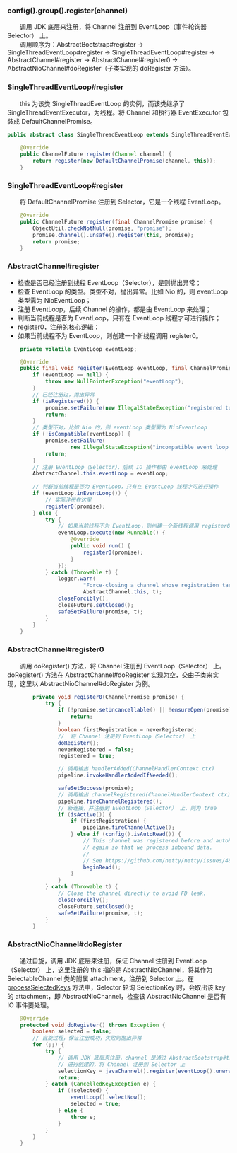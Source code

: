 ### config().group().register(channel)
　　调用 JDK 底层来注册，将 Channel 注册到 EventLoop（事件轮询器 Selector） 上。<br />
　　调用顺序为：AbstractBootstrap#register -> SingleThreadEventLoop#register -> SingleThreadEventLoop#register -> AbstractChannel#register -> AbstractChannel#register0 -> AbstractNioChannel#doRegister（子类实现的 doRegister 方法）。

### SingleThreadEventLoop#register
　　this 为该类 SingleThreadEventLoop 的实例，而该类继承了 SingleThreadEventExecutor，为线程。将 Channel 和执行器 EventExecutor 包装成 DefaultChannelPromise。

```java
public abstract class SingleThreadEventLoop extends SingleThreadEventExecutor implements EventLoop {
    
    @Override
    public ChannelFuture register(Channel channel) {
        return register(new DefaultChannelPromise(channel, this));
    }
```

### SingleThreadEventLoop#register
　　将 DefaultChannelPromise 注册到 Selector，它是一个线程 EventLoop。

```java
    @Override
    public ChannelFuture register(final ChannelPromise promise) {
        ObjectUtil.checkNotNull(promise, "promise");
        promise.channel().unsafe().register(this, promise);
        return promise;
    }
```

### AbstractChannel#register

- 检查是否已经注册到线程 EventLoop（Selector），是则抛出异常；
- 检查 EventLoop 的类型。类型不对，抛出异常。比如 Nio 的，则 eventLoop 类型需为 NioEventLoop；
- 注册 EventLoop，后续 Channel 的操作，都是由 EventLoop 来处理；
- 判断当前线程是否为 EventLoop，只有在 EventLoop 线程才可进行操作；
- register0，注册的核心逻辑；
- 如果当前线程不为 EventLoop，则创建一个新线程调用 register0。

```java
    private volatile EventLoop eventLoop;

    @Override
    public final void register(EventLoop eventLoop, final ChannelPromise promise) {
        if (eventLoop == null) {
            throw new NullPointerException("eventLoop");
        }
        // 已经注册过，抛出异常
        if (isRegistered()) {
            promise.setFailure(new IllegalStateException("registered to an event loop already"));
            return;
        }
        // 类型不对，比如 Nio 的，则 eventLoop 类型需为 NioEventLoop
        if (!isCompatible(eventLoop)) {
            promise.setFailure(
                    new IllegalStateException("incompatible event loop type: " + eventLoop.getClass().getName()));
            return;
        }
        // 注册 EventLoop（Selector），后续 IO 操作都由 eventLoop 来处理
        AbstractChannel.this.eventLoop = eventLoop;
        
        // 判断当前线程是否为 EventLoop，只有在 EventLoop 线程才可进行操作 
        if (eventLoop.inEventLoop()) {
            // 实际注册在这里
            register0(promise);
        } else {
            try {
                // 如果当前线程不为 EventLoop，则创建一个新线程调用 register0
                eventLoop.execute(new Runnable() {
                    @Override
                    public void run() {
                        register0(promise);
                    }
                });
            } catch (Throwable t) {
                logger.warn(
                        "Force-closing a channel whose registration task was not accepted by an event loop: {}",
                        AbstractChannel.this, t);
                closeForcibly();
                closeFuture.setClosed();
                safeSetFailure(promise, t);
            }
        }
    }
```

### AbstractChannel#register0
　　调用 doRegister() 方法，将 Channel 注册到 EventLoop（Selector） 上。doRegister() 方法在 AbstractChannel#doRegister 实现为空，交由子类来实现，这里以 AbstractNioChannel#doRegister 为例。

```java
        private void register0(ChannelPromise promise) {
            try {
                if (!promise.setUncancellable() || !ensureOpen(promise)) {
                    return;
                }
                boolean firstRegistration = neverRegistered;
                //  将 Channel 注册到 EventLoop（Selector） 上
                doRegister();
                neverRegistered = false;
                registered = true;

                // 调用输出 handlerAdded(ChannelHandlerContext ctx)
                pipeline.invokeHandlerAddedIfNeeded();

                safeSetSuccess(promise);
                // 调用输出 channelRegistered(ChannelHandlerContext ctx)
                pipeline.fireChannelRegistered();
                // 新连接，并注册到 EventLoop（Selector） 上，则为 true
                if (isActive()) {
                    if (firstRegistration) {
                        pipeline.fireChannelActive();
                    } else if (config().isAutoRead()) {
                        // This channel was registered before and autoRead() is set. This means we need to begin read
                        // again so that we process inbound data.
                        //
                        // See https://github.com/netty/netty/issues/4805
                        beginRead();
                    }
                }
            } catch (Throwable t) {
                // Close the channel directly to avoid FD leak.
                closeForcibly();
                closeFuture.setClosed();
                safeSetFailure(promise, t);
            }
        }
```

### AbstractNioChannel#doRegister
　　通过自旋，调用 JDK 底层来注册，保证 Channel 注册到 EventLoop（Selector） 上，这里注册的 this 指的是 AbstractNioChannel，将其作为 SelectableChannel 类的附属 attachment，注册到 Selector 上。在 [processSelectedKeys]() 方法中，Selector 轮询 SelectionKey 时，会取出该 key 的 attachment，即 AbstractNioChannel，检查该 AbstractNioChannel 是否有 IO 事件要处理。

```java
    @Override
    protected void doRegister() throws Exception {
        boolean selected = false;
        // 自旋过程，保证注册成功，失败则抛出异常
        for (;;) {
            try {
                // 调用 JDK 底层来注册，channel 是通过 AbstractBootstrap#this.channelFactory.newChannel() 
                // 进行创建的，将 Channel 注册到 Selector 上
                selectionKey = javaChannel().register(eventLoop().unwrappedSelector(), 0, this);
                return;
            } catch (CancelledKeyException e) {
                if (!selected) {
                    eventLoop().selectNow();
                    selected = true;
                } else {
                    throw e;
                }
            }
        }
    }
```
